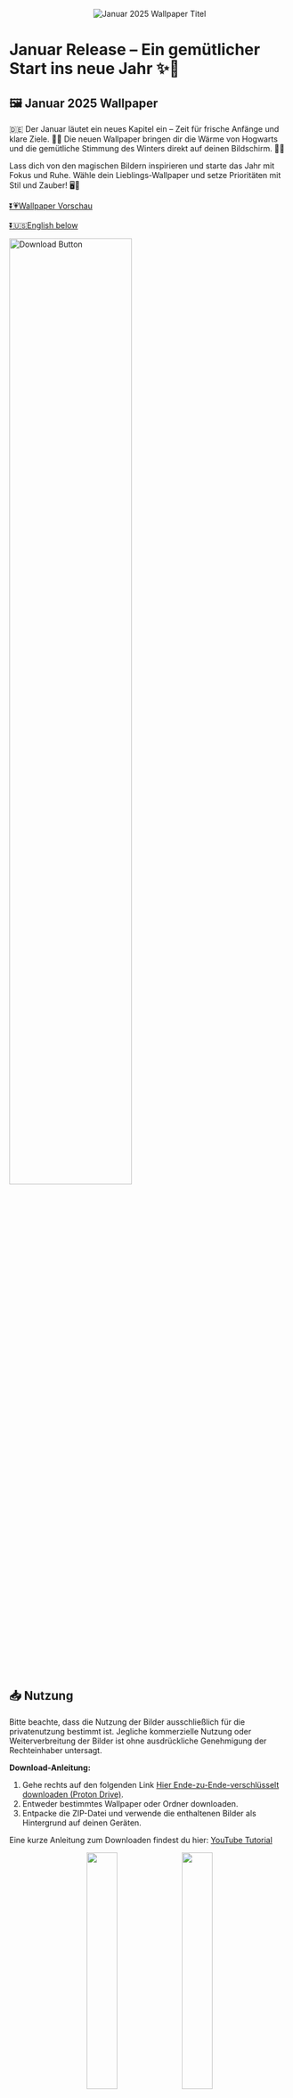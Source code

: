 <p align="center">
  <img src="Assets/01_2025_Wallpaper.jpg" alt="Januar 2025 Wallpaper Titel" width="">
</p>

# Januar Release – Ein gemütlicher Start ins neue Jahr ✨📖

## 🖼️ Januar 2025 Wallpaper

🇩🇪 
Der Januar läutet ein neues Kapitel ein – Zeit für frische Anfänge und klare Ziele. 🌟🍵 Die neuen Wallpaper bringen dir die Wärme von Hogwarts und die gemütliche Stimmung des Winters direkt auf deinen Bildschirm. 🏰✨

Lass dich von den magischen Bildern inspirieren und starte das Jahr mit Fokus und Ruhe. Wähle dein Lieblings-Wallpaper und setze Prioritäten mit Stil und Zauber! 🖥️📱

[⏬💗Wallpaper Vorschau](#wallpaper)<br><br>[⏬🇺🇸English below](#english) <br>

<p align="left">
  <a href="https://drive.proton.me/urls/6TTT677NV0#k5EdKtQtYp5R">
    <img src="Assets/Download_button_DE.png" width="66%" alt="Download Button" />
  </a>
</p>

## 📥 Nutzung
Bitte beachte, dass die Nutzung der Bilder ausschließlich für die privatenutzung bestimmt ist. Jegliche kommerzielle Nutzung oder Weiterverbreitung der Bilder ist ohne ausdrückliche Genehmigung der Rechteinhaber untersagt.

**Download-Anleitung:**
1. Gehe rechts auf den folgenden Link [Hier Ende-zu-Ende-verschlüsselt downloaden (Proton Drive)](https://drive.proton.me/urls/6TTT677NV0#k5EdKtQtYp5R).
2. Entweder bestimmtes Wallpaper oder Ordner downloaden.
3. Entpacke die ZIP-Datei und verwende die enthaltenen Bilder als Hintergrund auf deinen Geräten.

Eine kurze Anleitung zum Downloaden findest du hier: [YouTube Tutorial](https://www.youtube.com/watch?v=GVzCxlLNx2Q&list=PLLoxSdp_j-L1shpKRpgo8UCbjiNiIMjk3) 

<p align="center">
  <img src="Assets/Bild-2.jpg" width="33%" />
  <img src="Assets/Bild-1.jpg" width="33%" /> 
  <img src="Assets/Bild-3.jpg" width="33%" />
</p>

## 📄 Hinweis
Logos und Marken in diesen Hintergrundbildern gehören ihren jeweiligen Eigentümern. Ich möchte klarstellen, dass ich keine Rechte oder Eigentumsansprüche an ihnen geltend mache. Die Bilder wurden mithilfe von KI erstellt und basieren auf meiner kreativen Vision. Diese Wallpaper sind perfekt geeignet, um deinen Desktop, dein Tablet oder dein Smartphone zu verschönern. 🙏 

Mir gehören lediglich der "Bär" und der Smiley, der auf einigen Wallpapern oder in den Vorschaubildern zu sehen ist. 🐻🙂
Ebenso gehört mir der Downloadbutton.

Die Nutzung der Wallpaper ist ausschließlich für private Zwecke bestimmt. Jegliche kommerzielle Nutzung oder Weiterverbreitung der Bilder ist ohne ausdrückliche Genehmigung der Rechteinhaber untersagt.

Kontaktiere mich bitte umgehend, wenn eine Kennzeichung erwünscht ist!
Ich möchte sicherstellen, dass alle Rechte Respektiert werden und darum die entsprechende Maßnahmen ergreifen oder auf wunsch das betreffende Bild entfernen.

Diese Sammlung wurde von [thisisnicollo](https://github.com/thisisnicollo) erstellt. <div id="english"></div> 

## 🖥️ Alle Wallpaper
Die folgenden Vorschaubilder sind für Desktop, Samrtphone und Tablet erhältlich. Die Kalender auf Deutsch sowie auf Englisch erhältlich. <br>
[⏬💗Wallpaper Vorschau](#wallpaper)


# 🖼️ January 2025 Wallpaper

🇺🇸
January is the start of a new chapter - a time for new beginnings and clear goals. 🌟🍵 The new wallpapers bring the warmth of Hogwarts and the cozy atmosphere of winter straight to your desktop. 🏰✨

Be inspired by the magical images and start the year with focus and calm. Choose your favourite wallpaper and set your goals with style and magic! 🖥️📱

<br>
<p align="left">
  <a href="https://drive.proton.me/urls/6TTT677NV0#k5EdKtQtYp5R">
    <img src="Assets/Download_button_EN.png" width="66%" alt="Download Button" />
  </a>
</p>
<br>

## 📥 Usage
Please note that the use of the images is strictly for personal use only. Any commercial use or redistribution of the images is prohibited without the explicit permission of the copyright holders.

**Download instructions:**
1. go right to the following link [Download end-to-end encrypted here (Proton Drive)](https://drive.proton.me/urls/6TTT677NV0#k5EdKtQtYp5R).
2. download either specific wallpaper or folder.
3. unzip the ZIP file and use the contained images as wallpaper on your devices.

You can find a short download guide here: [YouTube Tutorial](https://www.youtube.com/watch?v=GVzCxlLNx2Q&list=PLLoxSdp_j-L1shpKRpgo8UCbjiNiIMjk3) 

## 📄 Disclaimer
Logos and trademarks in these wallpapers belong to their respective owners. I want to make it clear that I do not claim any rights or ownership over them. The images were created using AI and are based on my creative vision. These wallpapers are perfect to beautify your desktop, tablet or phone. 🙏 

I only own the “bear” and the smiley that can be seen on some wallpapers or in the thumbnails. 🐻🙂
I also own the download button.

The use of the wallpapers is strictly for private purposes only. Any commercial use or redistribution of the images is prohibited without the explicit permission of the copyright holders.

Please contact me promptly if attribution is desired!
I want to ensure that all rights are respected and will take appropriate action or remove the relevant image upon request.

This collection were created by [thisisnicollo](https://github.com/thisisnicollo).
<div id="wallpaper"></div> 

## 🖥️ All Wallpapers
The Wallpapers are available for desktop, phone and tablet. The calendars are available in German and English.

### 🖥️ Desktop

#### 🇩🇪 Deutsch
<p align="center">
  <img src="Deutsch/Desktop/01_Desktop_DE.jpg" width="46%" />
  <img src="Deutsch/Desktop/02_Desktop_DE.jpg" width="46%" />
  <img src="Deutsch/Desktop/03_Desktop_DE.jpg" width="46%" />
  <img src="Deutsch/Desktop/04_Desktop_DE.jpg" width="46%" />
  <img src="Deutsch/Desktop/05_Desktop_DE.jpg" width="46%" />
  <img src="Deutsch/Desktop/05_Desktop_DE.jpg" width="46%" />
  <img src="Deutsch/Desktop/06_Desktop_DE.jpg" width="46%" />
  <img src="Deutsch/Desktop/07_Desktop_DE.jpg" width="46%" />
  <img src="Deutsch/Desktop/08_Desktop_DE.jpg" width="46%" />
  <img src="Deutsch/Desktop/09_Desktop_DE.jpg" width="46%" />
  <img src="Deutsch/Desktop/10_Desktop_DE.jpg" width="46%" />
  <img src="Deutsch/Desktop/11_Desktop_DE.jpg" width="46%" />
  <img src="Deutsch/Desktop/12_Desktop_DE.jpg" width="46%" />
  <img src="Deutsch/Desktop/13_Desktop_DE.jpg" width="46%" />
  <img src="Deutsch/Desktop/14_Desktop_DE.jpg" width="46%" />
  <img src="Deutsch/Desktop/15_Desktop_DE.jpg" width="46%" />
  <img src="Deutsch/Desktop/16_Desktop_DE.jpg" width="46%" />
  <img src="Deutsch/Desktop/17_Desktop_DE.jpg" width="46%" />
  <img src="Deutsch/Desktop/18_Desktop_DE.jpg" width="46%" />
  <img src="Deutsch/Desktop/19_Desktop_DE.jpg" width="46%" />
  <img src="Deutsch/Desktop/20_Desktop_DE.jpg" width="46%" />
  <img src="Deutsch/Desktop/21_Desktop_DE.jpg" width="46%" />
  <img src="Deutsch/Desktop/22_Desktop_DE.jpg" width="46%" />
  </p>

#### 🇺🇸 English
<p align="English">
  <img src="English/Desktop/01_Desktop_EN.jpg" width="46%" />
  <img src="English/Desktop/02_Desktop_EN.jpg" width="46%" />
  <img src="English/Desktop/03_Desktop_EN.jpg" width="46%" />
  <img src="English/Desktop/04_Desktop_EN.jpg" width="46%" />
  <img src="English/Desktop/05_Desktop_EN.jpg" width="46%" />
  <img src="English/Desktop/05_Desktop_EN.jpg" width="46%" />
  <img src="English/Desktop/06_Desktop_EN.jpg" width="46%" />
  <img src="English/Desktop/07_Desktop_EN.jpg" width="46%" />
  <img src="English/Desktop/08_Desktop_EN.jpg" width="46%" />
  <img src="English/Desktop/09_Desktop_EN.jpg" width="46%" />
  <img src="English/Desktop/10_Desktop_EN.jpg" width="46%" />
  <img src="English/Desktop/11_Desktop_EN.jpg" width="46%" />
  <img src="English/Desktop/12_Desktop_EN.jpg" width="46%" />
  <img src="English/Desktop/13_Desktop_EN.jpg" width="46%" />
  <img src="English/Desktop/14_Desktop_EN.jpg" width="46%" />
  <img src="English/Desktop/15_Desktop_EN.jpg" width="46%" />
  <img src="English/Desktop/16_Desktop_EN.jpg" width="46%" />
  <img src="English/Desktop/17_Desktop_EN.jpg" width="46%" />
  <img src="English/Desktop/18_Desktop_EN.jpg" width="46%" />
  <img src="English/Desktop/19_Desktop_EN.jpg" width="46%" />
  <img src="English/Desktop/20_Desktop_EN.jpg" width="46%" />
  <img src="English/Desktop/21_Desktop_EN.jpg" width="46%" />
  <img src="English/Desktop/22_Desktop_EN.jpg" width="46%" />
</p>

### 📱 Phone

#### 🇩🇪 Deutsch
<p align="center">
  <img src="Deutsch/Phone/01_Phone_DE.jpg" width="46%" />
  <img src="Deutsch/Phone/02_Phone_DE.jpg" width="46%" />
  <img src="Deutsch/Phone/03_Phone_DE.jpg" width="46%" />
  <img src="Deutsch/Phone/04_Phone_DE.jpg" width="46%" />
  <img src="Deutsch/Phone/05_Phone_DE.jpg" width="46%" />
  <img src="Deutsch/Phone/05_Phone_DE.jpg" width="46%" />
  <img src="Deutsch/Phone/06_Phone_DE.jpg" width="46%" />
  <img src="Deutsch/Phone/07_Phone_DE.jpg" width="46%" />
  <img src="Deutsch/Phone/08_Phone_DE.jpg" width="46%" />
  <img src="Deutsch/Phone/09_Phone_DE.jpg" width="46%" />
  <img src="Deutsch/Phone/10_Phone_DE.jpg" width="46%" />
  <img src="Deutsch/Phone/11_Phone_DE.jpg" width="46%" />
  <img src="Deutsch/Phone/12_Phone_DE.jpg" width="46%" />
  <img src="Deutsch/Phone/13_Phone_DE.jpg" width="46%" />
  <img src="Deutsch/Phone/14_Phone_DE.jpg" width="46%" />
  <img src="Deutsch/Phone/15_Phone_DE.jpg" width="46%" />
  <img src="Deutsch/Phone/16_Phone_DE.jpg" width="46%" />
  <img src="Deutsch/Phone/17_Phone_DE.jpg" width="46%" />
  <img src="Deutsch/Phone/18_Phone_DE.jpg" width="46%" />
</p>

#### 🇺🇸 English
<p align="center">
  <img src="English/Phone/01_Phone_EN.jpg" width="46%" />
  <img src="English/Phone/02_Phone_EN.jpg" width="46%" />
  <img src="English/Phone/03_Phone_EN.jpg" width="46%" />
  <img src="English/Phone/04_Phone_EN.jpg" width="46%" />
  <img src="English/Phone/05_Phone_EN.jpg" width="46%" />
  <img src="English/Phone/05_Phone_EN.jpg" width="46%" />
  <img src="English/Phone/06_Phone_EN.jpg" width="46%" />
  <img src="English/Phone/07_Phone_EN.jpg" width="46%" />
  <img src="English/Phone/08_Phone_EN.jpg" width="46%" />
  <img src="English/Phone/09_Phone_EN.jpg" width="46%" />
  <img src="English/Phone/10_Phone_EN.jpg" width="46%" />
  <img src="English/Phone/11_Phone_EN.jpg" width="46%" />
  <img src="English/Phone/12_Phone_EN.jpg" width="46%" />
  <img src="English/Phone/13_Phone_EN.jpg" width="46%" />
  <img src="English/Phone/14_Phone_EN.jpg" width="46%" />
  <img src="English/Phone/15_Phone_EN.jpg" width="46%" />
  <img src="English/Phone/16_Phone_EN.jpg" width="46%" />
  <img src="English/Phone/17_Phone_EN.jpg" width="46%" />
  <img src="English/Phone/18_Phone_EN.jpg" width="46%" />
</p>

### 📱 Tablet

#### 🇩🇪 Deutsch
<p align="center">
  <img src="Deutsch/Tablet/01_Tablet_DE.jpg" width="46%" />
  <img src="Deutsch/Tablet/02_Tablet_DE.jpg" width="46%" />
  <img src="Deutsch/Tablet/03_Tablet_DE.jpg" width="46%" />
  <img src="Deutsch/Tablet/04_Tablet_DE.jpg" width="46%" />
  <img src="Deutsch/Tablet/05_Tablet_DE.jpg" width="46%" />
  <img src="Deutsch/Tablet/05_Tablet_DE.jpg" width="46%" />
  <img src="Deutsch/Tablet/06_Tablet_DE.jpg" width="46%" />
  <img src="Deutsch/Tablet/07_Tablet_DE.jpg" width="46%" />
  <img src="Deutsch/Tablet/08_Tablet_DE.jpg" width="46%" />
  <img src="Deutsch/Tablet/09_Tablet_DE.jpg" width="46%" />
  <img src="Deutsch/Tablet/10_Tablet_DE.jpg" width="46%" />
  <img src="Deutsch/Tablet/11_Tablet_DE.jpg" width="46%" />
  <img src="Deutsch/Tablet/12_Tablet_DE.jpg" width="46%" />
  <img src="Deutsch/Tablet/13_Tablet_DE.jpg" width="46%" />
  <img src="Deutsch/Tablet/14_Tablet_DE.jpg" width="46%" />
  <img src="Deutsch/Tablet/15_Tablet_DE.jpg" width="46%" />
  <img src="Deutsch/Tablet/16_Tablet_DE.jpg" width="46%" />
  <img src="Deutsch/Tablet/17_Tablet_DE.jpg" width="46%" />
  <img src="Deutsch/Tablet/18_Tablet_DE.jpg" width="46%" />
</p>

#### 🇺🇸 English
<p align="center">
  <img src="English/Tablet/01_Tablet_EN.jpg" width="46%" />
  <img src="English/Tablet/02_Tablet_EN.jpg" width="46%" />
  <img src="English/Tablet/03_Tablet_EN.jpg" width="46%" />
  <img src="English/Tablet/04_Tablet_EN.jpg" width="46%" />
  <img src="English/Tablet/05_Tablet_EN.jpg" width="46%" />
  <img src="English/Tablet/05_Tablet_EN.jpg" width="46%" />
  <img src="English/Tablet/06_Tablet_EN.jpg" width="46%" />
  <img src="English/Tablet/07_Tablet_EN.jpg" width="46%" />
  <img src="English/Tablet/08_Tablet_EN.jpg" width="46%" />
  <img src="English/Tablet/09_Tablet_EN.jpg" width="46%" />
  <img src="English/Tablet/10_Tablet_EN.jpg" width="46%" />
  <img src="English/Tablet/11_Tablet_EN.jpg" width="46%" />
  <img src="English/Tablet/12_Tablet_EN.jpg" width="46%" />
  <img src="English/Tablet/13_Tablet_EN.jpg" width="46%" />
  <img src="English/Tablet/14_Tablet_EN.jpg" width="46%" />
  <img src="English/Tablet/15_Tablet_EN.jpg" width="46%" />
  <img src="English/Tablet/16_Tablet_EN.jpg" width="46%" />
  <img src="English/Tablet/17_Tablet_EN.jpg" width="46%" />
  <img src="English/Tablet/18_Tablet_EN.jpg" width="46%" />
</p>

